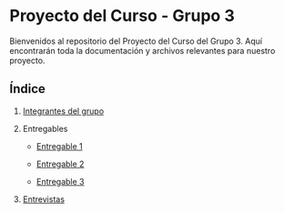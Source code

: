 # Proyecto del Curso - Grupo 3

Bienvenidos al repositorio del Proyecto del Curso del Grupo 3. Aquí encontrarán toda la documentación y archivos relevantes para nuestro proyecto.

## Índice

1. [Integrantes del grupo](01.%20Integrantes/integrantes.md)

2. Entregables

    * [Entregable 1](02.1.%20Entregable%201/acerca_empresa.md)

    * [Entregable 2](02.2.%20Entregable%202/entregable2.md)

    * [Entregable 3](02.3.%20Entregable%203/entregable3.md)

3. [Entrevistas](03.%20Entrevistas/Entrevistas.md)
